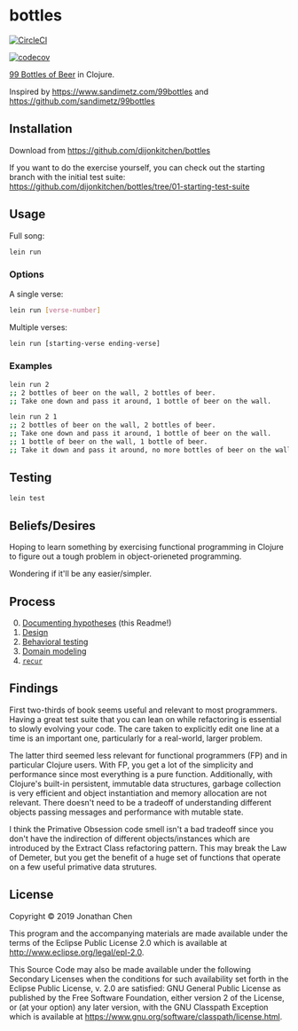 # bottles

[![CircleCI](https://circleci.com/gh/dijonkitchen/bottles.svg?style=svg)](https://circleci.com/gh/dijonkitchen/bottles)

[![codecov](https://codecov.io/gh/dijonkitchen/bottles/branch/master/graph/badge.svg)](https://codecov.io/gh/dijonkitchen/bottles)

[99 Bottles of Beer](https://en.wikipedia.org/wiki/99_Bottles_of_Beer) in Clojure.

Inspired by https://www.sandimetz.com/99bottles and https://github.com/sandimetz/99bottles


## Installation

Download from https://github.com/dijonkitchen/bottles

If you want to do the exercise yourself, you can check out the starting branch with the initial test suite: https://github.com/dijonkitchen/bottles/tree/01-starting-test-suite
## Usage

Full song:
```sh
lein run
```

### Options

A single verse:
```sh
lein run [verse-number]
```

Multiple verses:
```sh
lein run [starting-verse ending-verse]
```

### Examples

```sh
lein run 2
;; 2 bottles of beer on the wall, 2 bottles of beer.
;; Take one down and pass it around, 1 bottle of beer on the wall.
```

```sh
lein run 2 1
;; 2 bottles of beer on the wall, 2 bottles of beer.
;; Take one down and pass it around, 1 bottle of beer on the wall.
;; 1 bottle of beer on the wall, 1 bottle of beer.
;; Take it down and pass it around, no more bottles of beer on the wall.
```

## Testing

```sh
lein test
```


## Beliefs/Desires

Hoping to learn something by exercising functional programming in Clojure to figure out a tough problem in object-orieneted programming.

Wondering if it'll be any easier/simpler.


## Process

0. [Documenting hypotheses](http://tom.preston-werner.com/2010/08/23/readme-driven-development.html) (this Readme!)
0. [Design](https://www.youtube.com/watch?v=f84n5oFoZBc)
0. [Behavioral testing](https://en.wikipedia.org/wiki/Behavior-driven_development)
0. [Domain modeling](https://en.wikipedia.org/wiki/Domain-driven_design)
0. [`recur`](http://blog.cognitect.com/blog/2017/6/5/repl-debugging-no-stacktrace-required)


## Findings

First two-thirds of book seems useful and relevant to most programmers. Having a great test suite that you can lean on while refactoring is essential to slowly evolving your code. The care taken to explicitly edit one line at a time is an important one, particularly for a real-world, larger problem.

The latter third seemed less relevant for functional programmers (FP) and in particular Clojure users. With FP, you get a lot of the simplicity and performance since most everything is a pure function. Additionally, with Clojure's built-in persistent, immutable data structures, garbage collection is very efficient and object instantiation and memory allocation are not relevant. There doesn't need to be a tradeoff of understanding different objects passing messages and performance with mutable state.

I think the Primative Obsession code smell isn't a bad tradeoff since you don't have the indirection of different objects/instances which are introduced by the Extract Class refactoring pattern. This may break the Law of Demeter, but you get the benefit of a huge set of functions that operate on a few useful primative data strutures.


## License

Copyright © 2019 Jonathan Chen

This program and the accompanying materials are made available under the
terms of the Eclipse Public License 2.0 which is available at
http://www.eclipse.org/legal/epl-2.0.

This Source Code may also be made available under the following Secondary
Licenses when the conditions for such availability set forth in the Eclipse
Public License, v. 2.0 are satisfied: GNU General Public License as published by
the Free Software Foundation, either version 2 of the License, or (at your
option) any later version, with the GNU Classpath Exception which is available
at https://www.gnu.org/software/classpath/license.html.
